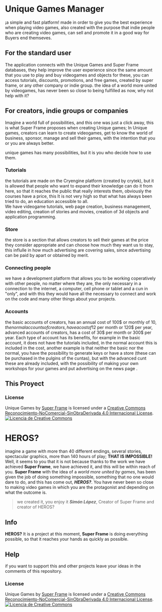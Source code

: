 # Unique Games Manager
¡a simple and fast platform! made in order to give you the best experience when playing video games, also created with the purpose that indie people who are creating video games, can sell and promote it in a good way for Buyers end themseves.
## For the standard user
The application connects with the Unique Games and Super Frame databases, they help improve the user experience since the same amount that you use to play and buy videogames and objects for these, you can access tutorials, discounts, promotions, and free games, created by super frame, or any other company or indie group.
the idea of a world more united by videogames, has never been so close to being fulfilled as now, why not help with it?
## For creators, indie groups or companies
Imagine a world full of possibilities, and this one was just a click away, this is what Super Frame proposes when creating Unique games; In Unique games, creators can learn to create videogames, get to know the world of business, sponsor, manage and sell their games, with the intention that you or you are always better.<br>

unique games has many possibilities, but it is you who decide how to use them.

### Tutorials
the tutorials are made on the Cryengine platform (created by crytek), but it is allowed that people who want to expand their knowledge can do it from here, so that it reaches the public that really interests them, obviously the courses have a price, this It is not very high so that what has always been tried to do, an education accessible to all.<br>
We have videogame tutorials, web page creation, business management, video editing, creation of stories and movies, creation of 3d objects and application programming.

### Store
the store is a section that allows creators to sell their games at the price they consider appropriate and can choose how much they want us to stay, this influlle in how much advertising are covering sales, since advertising can be paid by apart or obtained by merit.
### Connecting people
we have a development platform that allows you to be working coperatively with other people, no matter where they are, the only necessary in a connection to the internet, a computer, cell phone or tablet and a cun in "only", and with this they would have all the necessary to connect and work on the code and many other things about your projects.
### Accounts
the basic accounts of creators, has an annual cost of 100$ or monthly of 10$, the normal accounts of creators, have a cost of 12$ per month or 120$ per year, advanced accounts of creators, has a cost of 30$ per month or 300$ per year. Each type of account has its benefits, for example in the basic account, it does not have the tutorials included, in the normal account this is included in the cost, another example is that neither the basic nor the normal, you have the possibility to generate keys or have a store (these can be purchased in the pulgins of the cuntas), but with the advanced cunt these are already included, with the possibility of making your own workshops for your games and put advertising on the news page .
## This Proyect
### License
<span xmlns:dct="http://purl.org/dc/terms/" property="dct:title">Unique Games</span> by <a xmlns:cc="http://creativecommons.org/ns#" href="superframe.sinfonia.co" property="cc:attributionName" rel="cc:attributionURL">Super Frame</a> is licensed under a <a rel="license" href="http://creativecommons.org/licenses/by-nc-nd/4.0/">Creative Commons Reconocimiento-NoComercial-SinObraDerivada 4.0 Internacional License</a>.<br />
<a rel="license" href="http://creativecommons.org/licenses/by-nc-nd/4.0/"><img alt="Licencia de Creative Commons" style="border-width:0" src="https://i.creativecommons.org/l/by-nc-nd/4.0/88x31.png" /></a>



# HEROS?
imagine a game with more than 40 different endings, several stories, spectacular graphics, more than 140 hours of play; **THAT IS IMPOSSIBLE!** Well, it seems to you that it is not because thanks to the work we have achieved **Super Frame**, we have achieved it, and this will be within reach of you.
**Super Frame** with the idea of a *world more united by games*, has been given the job of doing something impossible, something that no one would dare to do, and this has come out, ***HEROS?***.
You have never been so close to making video games in which you are the protagonist and depending on what the outcome is.

> we created it, you enjoy it
***Simón López***, Creator of Super Frame and creator of HEROS?


## Info
**HEROS?** It is a project at this moment, **Super Frame** is doing everything possible, so that it reaches your hands as quickly as possible.

## Help
if you want to support this and other projects leave your ideas in the comments of this repository.
### License
<span xmlns:dct="http://purl.org/dc/terms/" property="dct:title">Unique Games</span> by <a xmlns:cc="http://creativecommons.org/ns#" href="superframe.sinfonia.co" property="cc:attributionName" rel="cc:attributionURL">Super Frame</a> is licensed under a <a rel="license" href="http://creativecommons.org/licenses/by-nc-nd/4.0/">Creative Commons Reconocimiento-NoComercial-SinObraDerivada 4.0 Internacional License</a>.<br />
<a rel="license" href="http://creativecommons.org/licenses/by-nc-nd/4.0/"><img alt="Licencia de Creative Commons" style="border-width:0" src="https://i.creativecommons.org/l/by-nc-nd/4.0/88x31.png" /></a>

